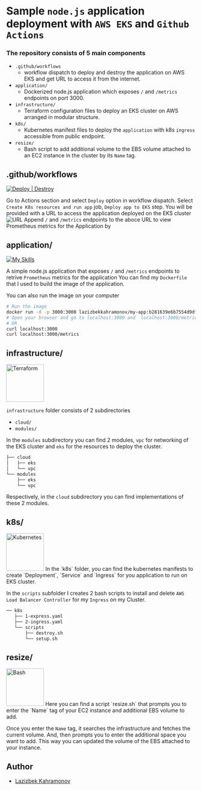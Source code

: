 # Sample `node.js` application deployment with `AWS EKS` and `Github Actions`
### The repository consists of 5 main components
- `.github/workflows` 
    - workflow dispatch to deploy and destroy the application on AWS EKS and get URL to access it from the internet. 
- `application/`
    - Dockerized node.js application which exposes `/` and `/metrics` endpoints on port 3000.
- `infrastructure/`
    - Terraform configuration files to deploy an EKS cluster on AWS arranged in modular structure.
- `k8s/`
    - Kubernetes manifest files to deploy the `application` with k8s `ingress` accessible from public endpoint.
- `resize/`
    - Bash script to add additional volume to the EBS volume attached to an EC2 instance in the cluster by its `Name` tag.   

## .github/workflows
[![Deploy | Destroy](https://github.com/albukhary/itech-final-task/actions/workflows/main.yaml/badge.svg?branch=main)](https://github.com/albukhary/itech-final-task/actions/workflows/main.yaml)

Go to Actions section and select `Deploy` option in workflow dispatch. 
Select `Create K8s resources and run app` job, `Deploy app to EKS` step.
You will be provided with a URL to access the application deployed on the EKS cluster
![URL](https://i.paste.pics/9ab6c6577456585887c9eca76865d8f6.png "Access URL after deployment")
Append `/` and `/metrics` endpoints to the aboce URL to view Prometheus metrics for the Application by 
## application/
[![My Skills](https://skills.thijs.gg/icons?i=ts)](https://skills.thijs.gg) 

A simple node.js application that exposes `/` and `/metrics` endpoints to retrive `Prometheus` metrics for the application
You can find my `Dockerfile` that I used to build the image of the application.

You can also run the image on your computer
``` bash
# Run the image
docker run -d -p 3000:3000 lazizbekkahramonov/my-app:b281639e6b7554d9dff52fefc85c013c04adb2f2
# Open your browser and go to localhost:3000 and  localhost:3000/metrics
# OR
curl localhost:3000
curl localhost:3000/metrics
```
## infrastructure/
<img src="https://edent.github.io/SuperTinyIcons/images/svg/terraform.svg" width="100" title="Terraform" />

`infrastructure` folder consists of 2 subdirectories
- `cloud/`
- `modules/`

In the `modules` subdirectory you can find 2 modules, `vpc` for networking of the EKS cluster and `eks` for the resources to deploy the cluster.
``` bash
├── cloud
│   ├── eks
│   └── vpc
└── modules
    ├── eks
    └── vpc
```
Respectively, in the `cloud` subdirectory you can find implementations of these 2 modules.

## k8s/
<img src="https://upload.wikimedia.org/wikipedia/labs/thumb/b/ba/Kubernetes-icon-color.svg/247px-Kubernetes-icon-color.svg.png" width="100" title="Kubernetes" />
In the `k8s` folder, you can find the kubernetes manifests to create `Deployment`, `Service` and `Ingress` for you application to run on EKS cluster.

In the `scripts` subfolder I creates 2 bash scripts to install and delete `AWS Load Balancer Controller` for my `Ingress` on my Cluster.

```bash
── k8s
   ├── 1-express.yaml
   ├── 2-ingress.yaml
   └── scripts
       ├── destroy.sh
       └── setup.sh
```

## resize/
<img src="https://camo.githubusercontent.com/a7de91b915d8b286dda762e3683d9a1c961692d43f8349d020ecd54634a823cf/68747470733a2f2f63646e2e7261776769742e636f6d2f6f64622f6f6666696369616c2d626173682d6c6f676f2f6d61737465722f6173736574732f4c6f676f732f4964656e746974792f504e472f424153485f6c6f676f2d7472616e73706172656e742d62672d636f6c6f722e706e67" width="100" title="Bash" />
Here you can find a script `resize.sh` that prompts you to enter the `Name` tag of your EC2 instance and additional EBS volume to add.

Once you enter the `Name` tag, it searches the infrastructure and fetches the current volume. And, then prompts you to enter the additional space you want to add.
This way you can updated the volume of the EBS attached to your instance.

## Author
- [Lazizbek Kahramonov](https://github.com/albukhary)